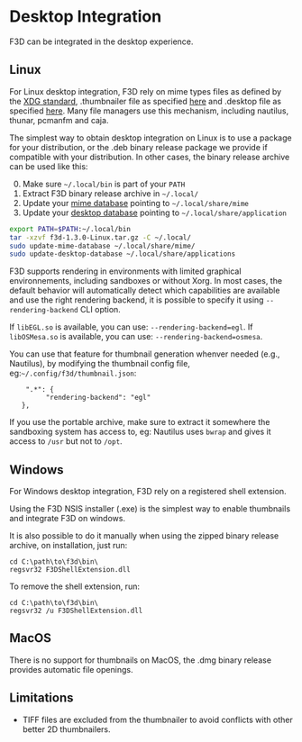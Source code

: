 # Desktop Integration

F3D can be integrated in the desktop experience.

## Linux

For Linux desktop integration, F3D rely on mime types files as defined by the [XDG standard](https://specifications.freedesktop.org/mime-apps-spec/mime-apps-spec-latest.html), .thumbnailer file as specified [here](https://wiki.archlinux.org/title/File_manager_functionality#Thumbnail_previews) and .desktop file as specified [here](https://wiki.archlinux.org/title/desktop_entries). Many file managers use this mechanism, including nautilus, thunar, pcmanfm and caja.

The simplest way to obtain desktop integration on Linux is to use a package for your distribution, or the .deb binary release package we provide if compatible with your distribution.
In other cases, the binary release archive can be used like this:

0. Make sure `~/.local/bin` is part of your `PATH`
1. Extract F3D binary release archive in `~/.local/`
2. Update your [mime database](https://linux.die.net/man/1/update-mime-database) pointing to `~/.local/share/mime`
3. Update your [desktop database](https://linuxcommandlibrary.com/man/update-desktop-database) pointing to `~/.local/share/application`

```bash
export PATH=$PATH:~/.local/bin
tar -xzvf f3d-1.3.0-Linux.tar.gz -C ~/.local/
sudo update-mime-database ~/.local/share/mime/
sudo update-desktop-database ~/.local/share/applications
```

F3D supports rendering in environments with limited graphical environnements, including sandboxes or without Xorg. In most cases, the default behavior will automatically detect which capabilities are available and use the right rendering backend, it is possible to specify it using `--rendering-backend` CLI option.

If `libEGL.so` is available, you can use: `--rendering-backend=egl`.
If `libOSMesa.so` is available, you can use: `--rendering-backend=osmesa`.

You can use that feature for thumbnail generation whenver needed (e.g., Nautilus), by modifying the thumbnail config file, eg:` ~/.config/f3d/thumbnail.json `:

```
    ".*": {
         "rendering-backend": "egl"
   },
```

If you use the portable archive, make sure to extract it somewhere the sandboxing system has access to, eg: Nautilus uses `bwrap` and gives it access to `/usr` but not to `/opt`.

## Windows

For Windows desktop integration, F3D rely on a registered shell extension.

Using the F3D NSIS installer (.exe) is the simplest way to enable thumbnails and integrate F3D on windows.

It is also possible to do it manually when using the zipped binary release archive, on installation, just run:

```
cd C:\path\to\f3d\bin\
regsvr32 F3DShellExtension.dll
```

To remove the shell extension, run:

```
cd C:\path\to\f3d\bin\
regsvr32 /u F3DShellExtension.dll
```

## MacOS

There is no support for thumbnails on MacOS, the .dmg binary release provides automatic file openings.

## Limitations

- TIFF files are excluded from the thumbnailer to avoid conflicts with other better 2D thumbnailers.

